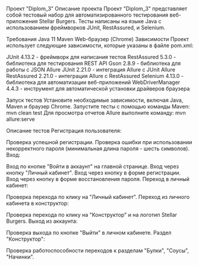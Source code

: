 Проект "Diplom_3"
Описание проекта
Проект "Diplom_3" представляет собой тестовый набор для автоматизированного тестирования веб-приложения Stellar Burgers. Тесты написаны на языке Java с использованием фреймворков JUnit, RestAssured, и Selenium.

Требования
Java 11
Maven
Web-браузер (Chrome)
Зависимости
Проект использует следующие зависимости, которые указаны в файле pom.xml:

JUnit 4.13.2 - фреймворк для написания тестов
RestAssured 5.3.0 - библиотека для тестирования REST API
Gson 2.8.9 - библиотека для работы с JSON
Allure JUnit 2.21.0 - интеграция Allure с JUnit
Allure RestAssured 2.21.0 - интеграция Allure с RestAssured
Selenium 4.13.0 - библиотека для автоматизации веб-приложений
WebDriverManager 4.4.3 - инструмент для автоматической установки драйверов браузера

Запуск тестов
Установите необходимые зависимости, включая Java, Maven и браузер Chrome.
Запустите тесты с помощью команды Maven: mvn clean test
Для просмотра отчетов Allure выполните команду: mvn allure:serve

Описание тестов
Регистрация пользователя:

Проверка успешной регистрации.
Проверка ошибки при использовании некорректного пароля (минимальная длина пароля - шесть символов).
Вход:

Вход по кнопке "Войти в аккаунт" на главной странице.
Вход через кнопку "Личный кабинет".
Вход через кнопку в форме регистрации.
Вход через кнопку в форме восстановления пароля.
Переход в личный кабинет:

Проверка перехода по клику на "Личный кабинет".
Переход из личного кабинета в конструктор:

Проверка перехода по клику на "Конструктор" и на логотип Stellar Burgers.
Выход из аккаунта:

Проверка выхода по кнопке "Выйти" в личном кабинете.
Раздел "Конструктор":

Проверка работоспособности переходов к разделам "Булки", "Соусы", "Начинки".
 
 
